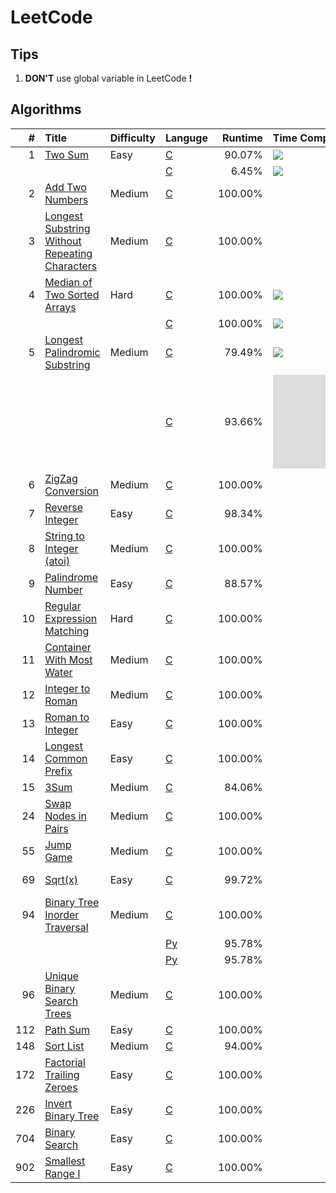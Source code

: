 # LeetCode

## Tips

1. **DON'T** use global variable in LeetCode **!**

## Algorithms
|   # | Title                                               | Difficulty | Languge    | Runtime | Time Complexity |             Tag             |
| --: | :-------------------------------------------------- | :--------- | :--------- | ------: | :-------------- | :-------------------------: |
|   1 | [Two Sum][1]                                        | Easy       | [C][1C]    |  90.07% | ![][On2]        |                             |
|     |                                                     |            | [C][1C2]   |   6.45% | ![][Ologn]      |                             |
|   2 | [Add Two Numbers][2]                                | Medium     | [C][2C]    | 100.00% |                 |                             |
|   3 | [Longest Substring Without Repeating Characters][3] | Medium     | [C][3C]    | 100.00% |                 |                             |
|   4 | [Median of Two Sorted Arrays][4]                    | Hard       | [C][4C1]   | 100.00% | ![][Ominmn]     |                             |
|     |                                                     |            | [C][4C2]   | 100.00% | ![][Ologmn]     |                             |
|   5 | [Longest Palindromic Substring][5]                  | Medium     | [C][5C1]   |  79.49% | ![][On2]        |                             |
|     |                                                     |            | [C][5C2]   |  93.66% | ![][On]         |      [Manacher][Mnch]       |
|   6 | [ZigZag Conversion][6]                              | Medium     | [C][6C]    | 100.00% |                 |                             |
|   7 | [Reverse Integer][7]                                | Easy       | [C][7C]    |  98.34% |                 |                             |
|   8 | [String to Integer (atoi)][8]                       | Medium     | [C][8C]    | 100.00% |                 |                             |
|   9 | [Palindrome Number][9]                              | Easy       | [C][9C]    |  88.57% |                 |                             |
|  10 | [Regular Expression Matching][10]                   | Hard       | [C][10C]   | 100.00% |                 | [Dynamic Programming][10dp] |
|  11 | [Container With Most Water][11]                     | Medium     | [C][11C]   | 100.00% |                 |                             |
|  12 | [Integer to Roman][12]                              | Medium     | [C][12C]   | 100.00% |                 |                             |
|  13 | [Roman to Integer][13]                              | Easy       | [C][13C]   | 100.00% |                 |                             |
|  14 | [Longest Common Prefix][14]                         | Easy       | [C][14C]   | 100.00% |                 |                             |
|  15 | [3Sum][15]                                          | Medium     | [C][15C]   |  84.06% |                 |                             |
|  24 | [Swap Nodes in Pairs][24]                           | Medium     | [C][24C]   | 100.00% |                 |                             |
|  55 | [Jump Game][55]                                     | Medium     | [C][55C]   | 100.00% |                 |                             |
|  69 | [Sqrt(x)][69]                                       | Easy       | [C][69C]   |  99.72% |                 |  Binary Search              |
|  94 | [Binary Tree Inorder Traversal][94]                 | Medium     | [C][94C]   | 100.00% |                 |                             |
|     |                                                     |            | [Py][94P1] |  95.78% |                 |  Iteration                  |
|     |                                                     |            | [Py][94P2] |  95.78% |                 |  Recursion                  |
|  96 | [Unique Binary Search Trees][96]                    | Medium     | [C][96C]   | 100.00% |                 |                             |
| 112 | [Path Sum][112]                                     | Easy       | [C][112C]  | 100.00% |                 |                             |
| 148 | [Sort List][148]                                    | Medium     | [C][148C]  |  94.00% |                 |                             |
| 172 | [Factorial Trailing Zeroes][172]                    | Easy       | [C][172C]  | 100.00% |                 |                             |
| 226 | [Invert Binary Tree][226]                           | Easy       | [C][226C]  | 100.00% |                 |                             |
| 704 | [Binary Search][704]                                | Easy       | [C][704C]  | 100.00% |                 |                             |
| 902 | [Smallest Range I][902]                             | Easy       | [C][902C]  | 100.00% |                 |                             |


[1]:    ./doc/001.md
[1C]:   ./src/prob/001.c
[1C2]:  ./src/prob/001_2.c
[2]:    ./doc/002.md
[2C]:   ./src/prob/002.c
[3]:    ./doc/003.md
[3C]:   ./src/prob/003.c
[4]:    ./doc/004.md
[4C1]:  ./src/prob/004_1.c 
[4C2]:  ./src/prob/004_2.c 
[5]:    ./doc/005.md
[5C1]:  ./src/prob/005_1.c 
[5C2]:  ./src/prob/005_2.c
[6]:    ./doc/006.md
[6C]:   ./src/prob/006.c
[7]:    ./doc/007.md
[7C]:   ./src/prob/007.c
[8]:    ./doc/008.md
[8C]:   ./src/prob/008.c
[9]:    ./doc/009.md
[9C]:   ./src/prob/009.c
[10]:   ./doc/010.md
[10C]:  ./src/prob/010.c
[11]:   ./doc/011.md
[11C]:  ./src/prob/011.c
[12]:   ./doc/012.md
[12C]:  ./src/prob/012.c
[13]:   ./doc/013.md
[13C]:  ./src/prob/013.c
[14]:   ./doc/014.md
[14C]:  ./src/prob/014.c
[15]:   ./doc/015.md
[15C]:  ./src/prob/015.c
[24]:   ./doc/024.md
[24C]:  ./src/prob/024.c
[55]:   ./doc/055.md
[55C]:  ./src/prob/055.c
[69]:   ./doc/069.md
[69C]:  ./src/prob/069.c
[94]:   ./doc/094.md
[94C]:  ./src/prob/094.c
[96]:   ./doc/096.md
[96C]:  ./src/prob/096.c
[94P1]:  ./src/prob/094_1.py
[94P2]:  ./src/prob/094_2.py
[112]:  ./doc/112.md
[112C]: ./src/prob/112.c
[148]:  ./doc/148.md
[148C]: ./src/prob/148.c
[172]:  ./doc/172.md
[172C]: ./src/prob/172.c
[226]:  ./doc/226.md
[226C]: ./src/prob/226.c
[704]:  ./doc/704.md
[704C]: ./src/prob/704.c
[902]:  ./doc/902.md
[902C]: ./src/prob/902.c


[Ominmn]: http://latex.codecogs.com/gif.latex?O(\min\(m,n\)) 
[Ologmn]: http://latex.codecogs.com/gif.latex?O(\log\(m,n\)) 
[Ologn]: http://latex.codecogs.com/gif.latex?O(\log\(n\)) 
[On2]: http://latex.codecogs.com/gif.latex?O(n^{2})  
[On]: http://latex.codecogs.com/gif.latex?O(n) 

[Mnch]: https://www.geeksforgeeks.org/manachers-algorithm-linear-time-longest-palindromic-substring-part-1/  
[10dp]: ./doc/010_dp.md
